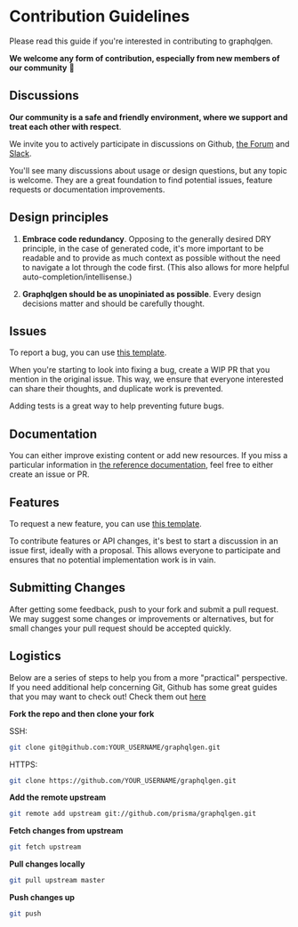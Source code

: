 # Contribution Guidelines

Please read this guide if you're interested in contributing to graphqlgen.

**We welcome any form of contribution, especially from new members of our community** 💚

## Discussions

**Our community is a safe and friendly environment, where we support and treat each other with respect**.

We invite you to actively participate in discussions on Github, [the Forum](https://www.prisma.io/forum/) and [Slack](https://slack.prisma.io/).

You'll see many discussions about usage or design questions, but any topic is welcome.
They are a great foundation to find potential issues, feature requests or documentation improvements.

## Design principles

1. **Embrace code redundancy**. Opposing to the generally desired DRY principle, in the case of generated code, it's more important to be readable and to provide as much context as possible without the need to navigate a lot through the code first. (This also allows for more helpful auto-completion/intellisense.)

2. **Graphqlgen should be as unopiniated as possible**. Every design decisions matter and should be carefully thought.

## Issues

To report a bug, you can use [this template](https://github.com/prisma/graphqlgen/issues/new?template=bug_report.md).

When you're starting to look into fixing a bug, create a WIP PR that you mention in the original issue. This way, we ensure that everyone interested can share their thoughts, and duplicate work is prevented.

Adding tests is a great way to help preventing future bugs.

## Documentation

You can either improve existing content or add new resources. If you miss a particular information in [the reference documentation](https://oss.prisma.io/graphqlgen/), feel free to either create an issue or PR. 

## Features

To request a new feature, you can use [this template](https://github.com/prisma/graphqlgen/issues/new?template=feature_request.md).

To contribute features or API changes, it's best to start a discussion in an issue first, ideally with a proposal. This allows everyone to participate and ensures that no potential implementation work is in vain.

## Submitting Changes

After getting some feedback, push to your fork and submit a pull request. We
may suggest some changes or improvements or alternatives, but for small changes
your pull request should be accepted quickly.

## Logistics

Below are a series of steps to help you from a more "practical" perspective. If you need additional help concerning Git, Github has some great guides that you may want to check out! Check them out [here](https://guides.github.com/)

**Fork the repo and then clone your fork**

SSH:
```sh
git clone git@github.com:YOUR_USERNAME/graphqlgen.git
```

HTTPS:
```sh
git clone https://github.com/YOUR_USERNAME/graphqlgen.git
```

**Add the remote upstream**

```sh
git remote add upstream git://github.com/prisma/graphqlgen.git
```

**Fetch changes from upstream**

```sh
git fetch upstream
```

**Pull changes locally**

```sh
git pull upstream master
```

**Push changes up**

```sh
git push
```
